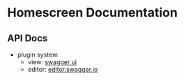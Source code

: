 Homescreen Documentation
========================

API Docs
--------

* plugin system
  + view: [swagger ui](http://petstore.swagger.io/?url=https://raw.githubusercontent.com/homescreenrocks/homescreen/go2/docs/swagger-api-plugins.yaml)
  + editor: [editor.swagger.io](http://editor.swagger.io/#/?import=https://raw.githubusercontent.com/homescreenrocks/homescreen/go2/docs/swagger-api-plugins.yaml)

